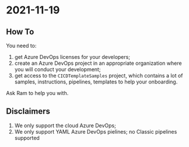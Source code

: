 # 2021-11-19

## How To

You need to:

1. get Azure DevOps licenses for your developers;
2. create an Azure DevOps project in an appropriate organization 
   where you will conduct your development;
3. get access to the `CICDTemplateSamples` project, which
   contains a lot of samples, instructions, pipelines, templates 
   to help your onboarding.

Ask Ram to help you with.


## Disclaimers

1. We only support the cloud Azure DevOps;
2. We only support YAML Azure DevOps pielines; no Classic pipelines 
   supported
